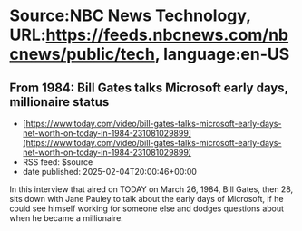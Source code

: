# Source:NBC News Technology, URL:https://feeds.nbcnews.com/nbcnews/public/tech, language:en-US

## From 1984: Bill Gates talks Microsoft early days, millionaire status
 - [https://www.today.com/video/bill-gates-talks-microsoft-early-days-net-worth-on-today-in-1984-231081029899](https://www.today.com/video/bill-gates-talks-microsoft-early-days-net-worth-on-today-in-1984-231081029899)
 - RSS feed: $source
 - date published: 2025-02-04T20:00:46+00:00

In this interview that aired on TODAY on March 26, 1984, Bill Gates, then 28, sits down with Jane Pauley to talk about the early days of Microsoft, if he could see himself working for someone else and dodges questions about when he became a millionaire.

